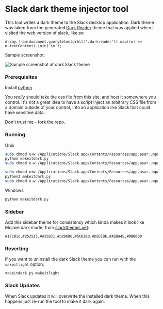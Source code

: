 # Slack dark theme injector tool
This tool writes a dark theme to the Slack desktop application.
Dark theme was taken from the generated [Dark Reader](https://darkreader.org)
theme that was applied when I visited the web version of slack, like so:
```
Array.from(document.querySelectorAll('.darkreader')).map((n) => n.textContent).join('\n');

```

Sample screenshot:

![Sample screenshot of dark Slack theme](sample-screenshot01.png)

### Prerequisites

Install [python](https://www.python.org/)

You _really_ should take the css file from this site, and host it somewhere _you_ control. It's
not a great idea to have a script inject an arbitrary CSS file from a domain outside of your control,
into an application like Slack that could have sensitive data.

Don't trust me - fork the repo.

### Running

Unix
```bash
sudo chmod o+w /Applications/Slack.app/Contents/Resources/app.asar.unpacked/src/static/ssb-interop.js
python makeitdark.py
sudo chmod o-w /Applications/Slack.app/Contents/Resources/app.asar.unpacked/src/static/ssb-interop.js
```
```bash
sudo chmod o+w /Applications/Slack.app/Contents/Resources/app.asar.unpacked/src/static/ssb-interop.js
python3 makeitdark.py
sudo chmod o-w /Applications/Slack.app/Contents/Resources/app.asar.unpacked/src/static/ssb-interop.js
```

Windows
```bash
python makeitdark.py
```
### Sidebar

Add this sidebar theme for consistency which kinda makes it look like Mojave dark mode, from [slackthemes.net](https://slackthemes.net):
```
#17181c,#252525,#A36B31,#D2D6D6,#5C6380,#DEDEDE,#ADBA4E,#DB6668
```

### Reverting

If you want to uninstall the dark Slack theme you can run with the `makeitlight` option:
```
makeitdark.py makeitlight
```

### Slack Updates

When Slack updates it will overwrite the installed dark theme. When this happens just re-run the tool to make it dark again.
